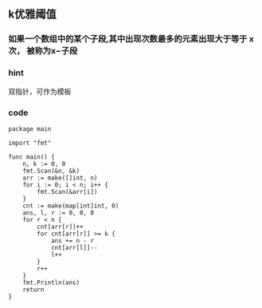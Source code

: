 ## k优雅阈值
### 如果一个数组中的某个子段,其中出现次数最多的元素出现大于等于 x 次， 被称为x−子段
### hint
双指针，可作为模板
### code
```
package main

import "fmt"

func main() {
	n, k := 0, 0
	fmt.Scan(&n, &k)
	arr := make([]int, n)
	for i := 0; i < n; i++ {
		fmt.Scan(&arr[i])
	}
	cnt := make(map[int]int, 0)
	ans, l, r := 0, 0, 0
	for r < n {
		cnt[arr[r]]++
		for cnt[arr[r]] >= k {
			ans += n - r
			cnt[arr[l]]--
			l++
		}
		r++
	}
	fmt.Println(ans)
	return
}
```